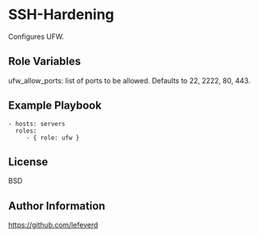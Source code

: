 SSH-Hardening
==============

Configures UFW.

Role Variables
--------------

ufw_allow_ports: list of ports to be allowed. Defaults to 22, 2222, 80, 443.

Example Playbook
----------------

    - hosts: servers
      roles:
         - { role: ufw }

License
-------

BSD

Author Information
------------------

https://github.com/lefeverd
